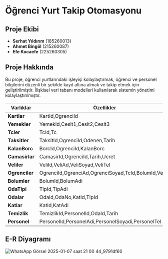 # Öğrenci Yurt Takip Otomasyonu

## Proje Ekibi
- **Serhat Yıldırım** (185260013)  
- **Ahmet Bingöl** (215260087)
- **Efe Kocaefe** (225260305)

## Proje Hakkında
Bu proje, öğrenci yurtlarındaki işleyişi kolaylaştırmak, öğrenci ve personel bilgilerini düzenli bir şekilde kayıt altına almak ve takip etmek için geliştirilmiştir. İlişkisel veri tabanı modelleri kullanılarak sistemin yönetimi kolaylaştırılmıştır.

| **Varlıklar**           | **Özellikler**                                                                                                      |
|-------------------------|----------------------------------------------------------------------------------------------------------------------|
| **Kartlar**             | KartId,OgrenciId                                                                    |
| **Yemekler**            | YemekId,Cesit1,Cesit2,Cesit3                                                            |
| **Tcler**               | TcId,Tc                                                                                              |
| **Taksitler**           | TaksitId,OgrenciId,Odenen,Tarih                                                                                          |
| **KalanBorc**           | BorcId,OgrenciId,KalanBorc                                                                                               |
| **Camasirlar**          | CamasirId,OgrenciId,Tarih,Ucret                               |
| **Veliler**             | VeliId,VeliAd,VeliSoyad,VeliTel                                                                                     |
| **Ogrenciler**          | OgrenciId,OgrenciAd,OgrenciSoyad,TcId,BolumId,VeliId                                             |
| **Bolumler**            | BolumId,BolumAdi                                                                |
| **OdaTipi**             | TipId,TipAdi                                          |
| **Odalar**              | OdaId,OdaNo,KatId,TipId                                                                            |
| **Katlar**              | KatId,KatAdi                                                      |
| **Temizlik**            | TemizlikId,PersonelId,OdaId,Tarih                 |
| **Personel**            | PersonelId,PersonelAdi,PersonelSoyadi,PersonelTel                                                  |




## E-R Diyagramı

![WhatsApp Görsel 2025-01-07 saat 21 00 44_9791df60](https://github.com/user-attachments/assets/93a22e63-806b-458c-9f00-a5120c2758fd)



